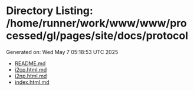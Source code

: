 # Directory Listing: /home/runner/work/www/www/processed/gl/pages/site/docs/protocol
Generated on: Wed May  7 05:18:53 UTC 2025

- [README.md](README.md)
- [i2cp.html.md](i2cp.html.md)
- [i2np.html.md](i2np.html.md)
- [index.html.md](index.html.md)

